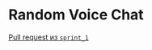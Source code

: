 # Random Voice Chat

[Pull request из `sprint_1`](https://github.com/Verisana/middle.messenger.praktikum.yandex/pull/3)
